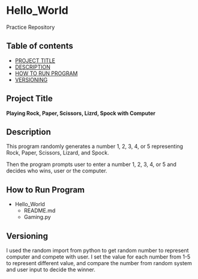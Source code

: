 # Hello_World
Practice Repository


## Table of contents

- [PROJECT TITLE](#Project-Title)
- [DESCRIPTION](#Description)
- [HOW TO RUN PROGRAM](#How-to-run-program)
- [VERSIONING](#versioning)

## Project Title

**Playing Rock, Paper, Scissors, Lizrd, Spock with Computer**

## Description

This program randomly generates a number 1, 2, 3, 4, or 5 representing Rock, Paper, Scissors, Lizard, and Spock.
>
Then the program prompts user to enter a number 1, 2, 3, 4, or 5 and decides who wins, user or the computer.

## How to Run Program 

- Hello_World
  - README.md
  - Gaming.py


## Versioning

I used the random import from python to get random number to represent computer and compete with user. I set the value for each number from 1-5 to represent different value, and compare the number from random system and user input to decide the winner. 
